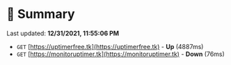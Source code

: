 # 📖 Summary
Last updated: **12/31/2021, 11:55:06 PM**

- `GET` [https://uptimerfree.tk](https://uptimerfree.tk) - **Up** (4887ms)
- `GET` [https://monitoruptimer.tk](https://monitoruptimer.tk) - **Down** (76ms)
